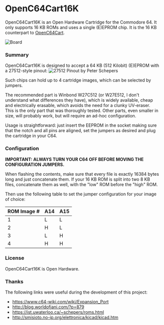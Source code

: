 # OpenC64Cart16K
OpenC64Cart16K is an Open Hardware Cartridge for the Commodore 64. It only supports 16 KB ROMs and uses a single (E)EPROM chip. It is the 16 KB counterpart to [OpenC64Cart](https://github.com/SukkoPera/OpenC64Cart).

![Board](https://raw.githubusercontent.com/SukkoPera/OpenC64Cart16K/master/doc/render-top.png)

### Summary
OpenC64Cart16K is designed to accept a 64 KB (512 Kilobit) (E)EPROM with a 27512-style pinout:
![27512 Pinout by Peter Schepers](https://ist.uwaterloo.ca/~schepers/ROMS/PINOUTS/27512.png)

Such chips can hold up to 4 cartridge images, which can be selected by jumpers.

The recommended part is Winbond W27C512 (or W27E512, I don't understand what differences they have), which is widely available, cheap and electrically erasable, which avoids the need for a clunky UV-eraser. This is the only part that was thoroughly tested. Other parts, even smaller in size, will probably work, but will require an ad-hoc configuration.

Usage is straightforward: just insert the EEPROM in the socket making sure that the notch and all pins are aligned, set the jumpers as desired and plug the cartridge in your C64.

### Configuration
**IMPORTANT: ALWAYS TURN YOUR C64 OFF BEFORE MOVING THE CONFIGURATION JUMPERS.**

When flashing the contents, make sure that every file is exactly 16384 bytes long and just concatenate them. If your 16 KB ROM is split into two 8 KB files, concatenate them as well, with the "low" ROM before the "high" ROM.

Then use the following table to set the jumper configuration for your image of choice:

| ROM Image # | A14 | A15 |
|-------------|-----|-----|
| 1           |  L  |  L  |
| 2           |  H  |  L  |
| 3           |  L  |  H  |
| 4           |  H  |  H  |

### License
OpenC64Cart16K is Open Hardware.

### Thanks
The following links were useful during the development of this project:
- https://www.c64-wiki.com/wiki/Expansion_Port
- http://blog.worldofjani.com/?p=879
- https://ist.uwaterloo.ca/~schepers/roms.html
- http://smisioto.no-ip.org/elettronica/kicad/kicad.htm
